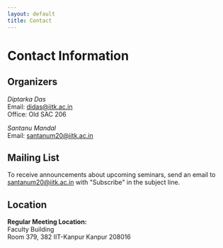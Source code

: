 ```yaml
---
layout: default
title: Contact
---
```


# Contact Information

## Organizers

*Diptarka Das*  
Email: didas@iitk.ac.in  
Office: Old SAC 206

*Santanu Mandal*  
Email: santanum20@iitk.ac.in

## Mailing List

To receive announcements about upcoming seminars, send an email to santanum20@iitk.ac.in with "Subscribe" in the subject line.

## Location

**Regular Meeting Location:**  
Faculty Building  
Room 379, 382 
IIT-Kanpur 
Kanpur 208016
